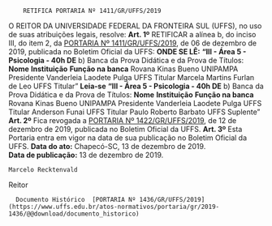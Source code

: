         RETIFICA PORTARIA Nº 1411/GR/UFFS/2019  

 O REITOR DA UNIVERSIDADE FEDERAL DA FRONTEIRA SUL (UFFS), no uso de suas atribuições legais, resolve:   **Art. 1º**  RETIFICAR a alínea b, do inciso III, do item 2, da [PORTARIA Nº 1411/GR/UFFS/2019](https://www.uffs.edu.br/atos-normativos/portaria/gr/2019-1411), de 06 de dezembro de 2019, publicada no Boletim Oficial da UFFS:   **ONDE SE LÊ:** **“III - Área 5 - Psicologia - 40h DE** b) Banca da Prova Didática e da Prova de Títulos:     **Nome**   **Instituição**   **Função na banca**     Rovana Kinas Bueno   UNIPAMPA   Presidente     Vanderleia Laodete Pulga   UFFS   Titular     Marcela Martins Furlan de Leo   UFFS   Titular”       **Leia-se**  **“III - Área 5 - Psicologia - 40h DE** b) Banca da Prova Didática e da Prova de Títulos:     **Nome**   **Instituição**   **Função na banca**     Rovana Kinas Bueno   UNIPAMPA   Presidente     Vanderleia Laodete Pulga   UFFS   Titular     Anderson Funai   UFFS   Titular     Paulo Roberto Barbato   UFFS   Suplente”       **Art. 2º**  Fica revogada a [PORTARIA Nº 1422/GR/UFFS/2019](https://www.uffs.edu.br/atos-normativos/portaria/gr/2019-1422), de 12 de dezembro de 2019, publicada no Boletim Oficial da UFFS.   **Art. 3º**  Esta Portaria entra em vigor na data de sua publicação no Boletim Oficial da UFFS.        **Data do ato:** Chapecó-SC, 13 de dezembro de 2019.   
 **Data de publicação:**  13 de dezembro de 2019. 

    Marcelo Recktenvald   
 Reitor 

      Documento Histórico  [PORTARIA Nº 1436/GR/UFFS/2019](https://www.uffs.edu.br/atos-normativos/portaria/gr/2019-1436/@@download/documento_historico)     
      
